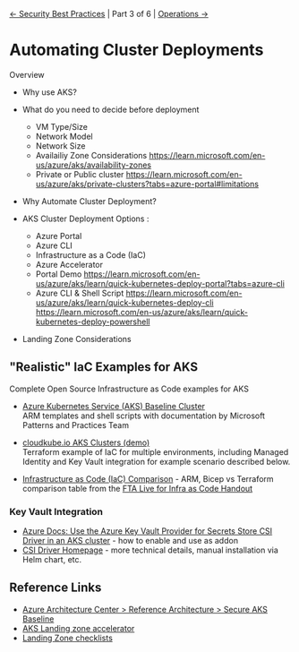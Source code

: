 
[&larr; Security Best Practices](./2-security-best-practices.md) | Part 3 of 6 | [Operations &rarr;](./4-operations.md)

# Automating Cluster Deployments

Overview

- Why use AKS?
- What do you need to decide before deployment 
  - VM Type/Size 
  - Network Model 
  - Network Size 
  - Availailiy Zone Considerations 
      https://learn.microsoft.com/en-us/azure/aks/availability-zones
  - Private or Public cluster 
      https://learn.microsoft.com/en-us/azure/aks/private-clusters?tabs=azure-portal#limitations
    
- Why Automate Cluster Deployment?
- AKS Cluster Deployment Options :
    - Azure Portal
    - Azure CLI
    - Infrastructure as a Code (IaC)
    - Azure Accelerator 
  - Portal Demo 
      https://learn.microsoft.com/en-us/azure/aks/learn/quick-kubernetes-deploy-portal?tabs=azure-cli
  - Azure CLI & Shell Script
      https://learn.microsoft.com/en-us/azure/aks/learn/quick-kubernetes-deploy-cli
      https://learn.microsoft.com/en-us/azure/aks/learn/quick-kubernetes-deploy-powershell
 
- Landing Zone Considerations

 
 
## "Realistic" IaC Examples for AKS

Complete Open Source Infrastructure as Code examples for AKS

- [Azure Kubernetes Service (AKS) Baseline Cluster](https://github.com/mspnp/aks-baseline/)  
  ARM templates and shell scripts with documentation by Microsoft Patterns and Practices Team
  
- [cloudkube.io AKS Clusters (demo)](https://github.com/julie-ng/cloudkube-aks-clusters)  
  Terraform example of IaC for multiple environments, including Managed Identity and Key Vault integration for example scenario described below.
  
- [Infrastructure as Code (IaC) Comparison](https://github.com/Azure/FTALive-Sessions/tree/main/content/devops/cicd-infra#infrastructure-as-code-iac-comparison) - ARM, Bicep vs Terraform comparison table from the [FTA Live for Infra as Code Handout](https://github.com/Azure/FTALive-Sessions/tree/main/content/devops/cicd-infra#infrastructure-as-code-iac-comparison)

### Key Vault Integration

- [Azure Docs: Use the Azure Key Vault Provider for Secrets Store CSI Driver in an AKS cluster](https://docs.microsoft.com/en-us/azure/aks/csi-secrets-store-driver) - how to enable and use as addon
- [CSI Driver Homepage](https://azure.github.io/secrets-store-csi-driver-provider-azure/docs/) - more technical details, manual installation via Helm chart, etc.




## Reference Links

- [Azure Architecture Center >  Reference Architecture > Secure AKS Baseline](https://docs.microsoft.com/en-us/azure/architecture/reference-architectures/containers/aks/secure-baseline-aks)
- [AKS Landing zone accelerator](https://learn.microsoft.com/en-us/azure/cloud-adoption-framework/scenarios/app-platform/aks/landing-zone-accelerator)
- [Landing Zone checklists ](https://github.com/Azure/review-checklists/tree/main/spreadsheet/macrofree)






